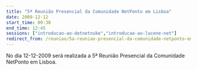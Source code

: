 ```yaml
---
title: "5ª Reunião Presencial da Comunidade NetPonto em Lisboa"
date: 2009-12-12
start_time: 09:30
end_time: 12:45
sessions: ["introducao-ao-dotnetnuke","introducao-ao-lucene-net"]
redirect_from: /reuniao/5a-reuniao-presencial-da-comunidade-netponto-em-lisboa/
---
```

No dia 12-12-2009 será realizada a 5ª Reunião Presencial da Comunidade NetPonto em Lisboa.